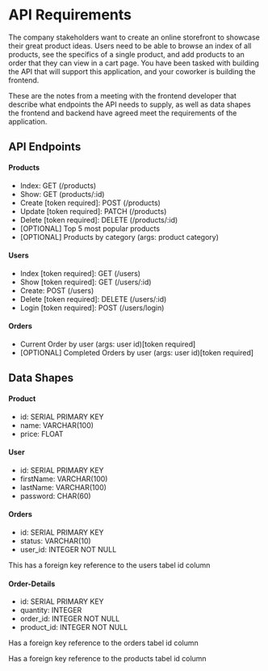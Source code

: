 # API Requirements
The company stakeholders want to create an online storefront to showcase their great product ideas. Users need to be able to browse an index of all products, see the specifics of a single product, and add products to an order that they can view in a cart page. You have been tasked with building the API that will support this application, and your coworker is building the frontend.

These are the notes from a meeting with the frontend developer that describe what endpoints the API needs to supply, as well as data shapes the frontend and backend have agreed meet the requirements of the application. 

## API Endpoints
#### Products
- Index: GET (/products)
- Show: GET (products/:id)
- Create [token required]: POST (/products)
- Update [token required]: PATCH (/products)
- Delete [token required]: DELETE (/products/:id)
- [OPTIONAL] Top 5 most popular products 
- [OPTIONAL] Products by category (args: product category)

#### Users
- Index [token required]: GET (/users)
- Show [token required]: GET (/users/:id)
- Create: POST (/users)
- Delete [token required]: DELETE (/users/:id)
- Login [token required]: POST (/users/login)

#### Orders
- Current Order by user (args: user id)[token required]
- [OPTIONAL] Completed Orders by user (args: user id)[token required]

## Data Shapes
#### Product
- id: SERIAL PRIMARY KEY
- name: VARCHAR(100)
- price: FLOAT

#### User
- id: SERIAL PRIMARY KEY
- firstName: VARCHAR(100)
- lastName: VARCHAR(100)
- password: CHAR(60)

#### Orders
- id: SERIAL PRIMARY KEY
- status: VARCHAR(10)
- user_id: INTEGER NOT NULL

This has a foreign key reference to the users tabel id column

#### Order-Details
- id: SERIAL PRIMARY KEY
- quantity: INTEGER
- order_id: INTEGER NOT NULL
- product_id: INTEGER NOT NULL

Has a foreign key reference to the orders tabel id column

Has a foreign key reference to the products tabel id column
